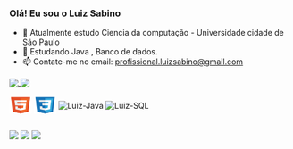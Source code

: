 ### Olá! Eu sou o Luiz Sabino



- 🔭 Atualmente estudo Ciencia da computação - Universidade cidade de São Paulo
- 🌱 Estudando Java , Banco de dados.
- 📫 Contate-me no email: profissional.luizsabino@gmail.com

<div>

  <a href = "https://github.com/luizsabinoo">
 <a href="https://github.com/luizsabinoo/github-readme-stats">
  <img height=200 align="center" src="https://github-readme-stats.vercel.app/api?username=luizsabinoo&show_icons=true&theme=dark" />
</a>
    <a href="https://github.com/luizsabinoo/convoychat">
  <img height=200 align="center" src="https://github-readme-stats.vercel.app/api/top-langs?username=luizsabinoo&show_icons=true&theme=dark&layout=compact&langs_count=8&card_width=320" />
</a>
</div>
<div style="display: inline_block"><br>
  <img align="center" alt="Luiz-HTML" height="30" width="40" src="https://raw.githubusercontent.com/devicons/devicon/master/icons/html5/html5-original.svg">
  <img align="center" alt="Luiz-CSS" height="30" width="40" src="https://raw.githubusercontent.com/devicons/devicon/master/icons/css3/css3-original.svg">
  <img align ="center" alt="Luiz-Java" height="30" width="40" src="https://cdn.jsdelivr.net/gh/devicons/devicon/icons/java/java-original.svg">
   <img align ="center" alt="Luiz-SQL" height="30" width="40" src="https://cdn.jsdelivr.net/gh/devicons/devicon/icons/mysql/mysql-original.svg">
          
</div>

##

<div>
  <a href="https://www.instagram.com/luiz_sabinoo" target="_blank"><img src="https://img.shields.io/badge/-Instagram-%23E4405F?style=for-the-badge&logo=instagram&logoColor=white" target="_blank"></a>
  <a href = "mailto:contatorafaballerini@gmail.com"><img src="https://img.shields.io/badge/-Gmail-%23333?style=for-the-badge&logo=gmail&logoColor=white" target="_blank"></a>
  <a href="https://www.linkedin.com/in/luiz-junior-99514428a/" target="_blank"><img src="https://img.shields.io/badge/-LinkedIn-%230077B5?style=for-the-badge&logo=linkedin&logoColor=white" target="_blank"></a> 
</div>
